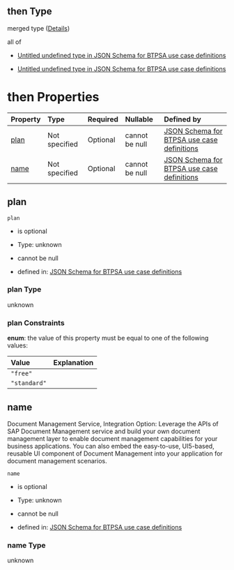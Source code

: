 ## then Type

merged type ([Details](btpsa-usecase-properties-services-items-allof-1-then-allof-110-then.md))

all of

*   [Untitled undefined type in JSON Schema for BTPSA use case definitions](btpsa-usecase-properties-services-items-allof-1-then-allof-110-then-allof-0.md "check type definition")

*   [Untitled undefined type in JSON Schema for BTPSA use case definitions](btpsa-usecase-properties-services-items-allof-1-then-allof-110-then-allof-1.md "check type definition")

# then Properties

| Property      | Type          | Required | Nullable       | Defined by                                                                                                                                                                                                              |
| :------------ | :------------ | :------- | :------------- | :---------------------------------------------------------------------------------------------------------------------------------------------------------------------------------------------------------------------- |
| [plan](#plan) | Not specified | Optional | cannot be null | [JSON Schema for BTPSA use case definitions](btpsa-usecase-properties-services-items-allof-1-then-allof-110-then-properties-plan.md "undefined#/properties/services/items/allOf/1/then/allOf/110/then/properties/plan") |
| [name](#name) | Not specified | Optional | cannot be null | [JSON Schema for BTPSA use case definitions](btpsa-usecase-properties-services-items-allof-1-then-allof-110-then-properties-name.md "undefined#/properties/services/items/allOf/1/then/allOf/110/then/properties/name") |

## plan



`plan`

*   is optional

*   Type: unknown

*   cannot be null

*   defined in: [JSON Schema for BTPSA use case definitions](btpsa-usecase-properties-services-items-allof-1-then-allof-110-then-properties-plan.md "undefined#/properties/services/items/allOf/1/then/allOf/110/then/properties/plan")

### plan Type

unknown

### plan Constraints

**enum**: the value of this property must be equal to one of the following values:

| Value        | Explanation |
| :----------- | :---------- |
| `"free"`     |             |
| `"standard"` |             |

## name

Document Management Service, Integration Option: Leverage the APIs of SAP Document Management service and build your own document management layer to enable document management capabilities for your business applications. You can also embed the easy-to-use, UI5-based, reusable UI component of Document Management into your application for document management scenarios.

`name`

*   is optional

*   Type: unknown

*   cannot be null

*   defined in: [JSON Schema for BTPSA use case definitions](btpsa-usecase-properties-services-items-allof-1-then-allof-110-then-properties-name.md "undefined#/properties/services/items/allOf/1/then/allOf/110/then/properties/name")

### name Type

unknown
